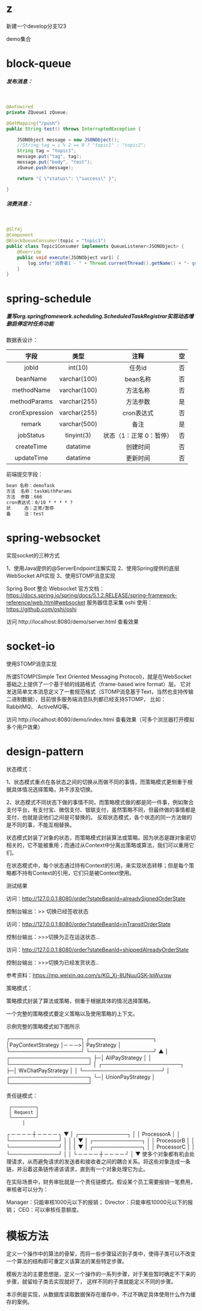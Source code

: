

# z

新建一个develop分支123

demo集合



# block-queue



##### 发布消息：

```java


@Autowired
private ZQueue1 zQueue;

@GetMapping("/push")
public String test() throws InterruptedException {

    JSONObject message = new JSONObject();
    //String tag = i % 2 == 0 ? "topic1" : "topic2";
    String tag = "topic1";
    message.put("tag", tag);
    message.put("body", "test");
    zQueue.push(message);

    return "{ \"status\": \"success\" }";

}
```



##### 消费消息：

```java

    
@Slf4j
@Component
@BlockQueueConsumer(topic = "topic1")
public class Topic1Consumer implements QueueListener<JSONObject> {
    @Override
    public void execute(JSONObject var1) {
        log.info("消费者1 - " + Thread.currentThread().getName() + "- get mssage:" + var1);
    }
}
```



# spring-schedule

##### 重写org.springframework.scheduling.ScheduledTaskRegistrar实现动态增删启停定时任务功能

数据表设计：

|      字段      |     类型     |          注释           |  空  |
| :------------: | :----------: | :---------------------: | :--: |
|     jobId      |   int(10)    |         任务id          |  否  |
|    beanName    | varchar(100) |        bean名称         |  否  |
|   methodName   | varchar(100) |        方法名称         |  否  |
|  methodParams  | varchar(255) |        方法参数         |  是  |
| cronExpression | varchar(255) |       cron表达式        |  否  |
|     remark     | varchar(500) |          备注           |  是  |
|   jobStatus    |  tinyint(3)  | 状态（1：正常 0：暂停） |  否  |
|   createTime   |   datatime   |        创建时间         |  否  |
|   updateTime   |   datatime   |        更新时间         |  否  |

前端提交字段：

```HTML
bean 名称：demoTask
方法  名称：taskWithParams
方法  参数：666
cron表达式：0/10 * * * * ?
状     态：正常/暂停	
备     注：test
```


# spring-websocket

实现socket的三种方式

1、使用Java提供的@ServerEndpoint注解实现
2、使用Spring提供的底层WebSocket API实现
3、使用STOMP消息实现

Spring Boot 整合 Websocket 官方文档：https://docs.spring.io/spring/docs/5.1.2.RELEASE/spring-framework-reference/web.html#websocket
服务器信息采集 oshi 使用：https://github.com/oshi/oshi

访问 http://localhost:8080/demo/server.html 查看效果



 # socket-io
 
 使用STOMP消息实现
 
 所谓STOMP(Simple Text Oriented Messaging Protocol)，就是在WebSocket基础之上提供了一个基于帧的线路格式（frame-based wire format）层。
 它对发送简单文本消息定义了一套规范格式（STOMP消息基于Text，当然也支持传输二进制数据），目前很多服务端消息队列都已经支持STOMP，
 比如：RabbitMQ、 ActiveMQ等。

访问 http://localhost:8080/demo/index.html 查看效果（可多个浏览器打开模拟多个用户效果）

# design-pattern

状态模式：

1、状态模式重点在各状态之间的切换从而做不同的事情，而策略模式更侧重于根据具体情况选择策略，并不涉及切换。

2、状态模式不同状态下做的事情不同，而策略模式做的都是同一件事，例如聚合支付平台，有支付宝、微信支付、银联支付，虽然策略不同，但最终做的事情都是支付，也就是说他们之间是可替换的。
反观状态模式，各个状态的同一方法做的是不同的事，不能互相替换。

状态模式封装了对象的状态，而策略模式封装算法或策略。因为状态是跟对象密切相关的，它不能被重用；而通过从Context中分离出策略或算法，我们可以重用它们。

在状态模式中，每个状态通过持有Context的引用，来实现状态转移；但是每个策略都不持有Context的引用，它们只是被Context使用。

测试结果

访问：http://127.0.0.1:8080/order?stateBeanId=alreadySignedOrderState

控制台输出：>> 切换已经签收状态

访问：http://127.0.0.1:8080/order?stateBeanId=inTransitOrderState

控制台输出：>>>切换为正在运送状态...

访问：http://127.0.0.1:8080/order?stateBeanId=shippedAlreadyOrderState

控制台输出：>>>切换为已经发货状态..

参考资料：https://mp.weixin.qq.com/s/KG_Xj-8UNuuGSK-lpWurqw


策略模式：

策略模式封装了算法或策略，侧重于根据具体的情况选择策略。

一个完整的策略模式要定义策略以及使用策略的上下文。

示例完整的策略模式如下图所示

┌───────────────────┐      ┌─────────────────┐
│PayContextStrategy │─ ─ ─>│    PayStrategy  │
└───────────────────┘      └─────────────────┘
                                ▲
                                │ ┌─────────────────────┐
                                ├─│  AliPayStrategy     │
                                │ └─────────────────────┘
                                │ ┌─────────────────────┐
                                ├─│  WxChatPayStrategy  │
                                │ └─────────────────────┘
                                │ ┌─────────────────────┐
                                └─│  UnionPayStrategy   │
                                  └─────────────────────┘

责任链模式：

     ┌─────────┐
     │ Request │
     └─────────┘
          │
┌ ─ ─ ─ ─ ┼ ─ ─ ─ ─ ┐
          ▼
│  ┌─────────────┐  │
   │ ProcessorA  │
│  └─────────────┘  │
          │
│         ▼         │
   ┌─────────────┐
│  │ ProcessorB  │  │
   └─────────────┘
│         │         │
          ▼
│  ┌─────────────┐  │
   │ ProcessorC  │
│  └─────────────┘  │
          │
└ ─ ─ ─ ─ ┼ ─ ─ ─ ─ ┘
          │
          ▼
使多个对象都有机会处理请求，从而避免请求的发送者和接收者之间的耦合关系。将这些对象连成一条链，并沿着这条链传递该请求，直到有一个对象处理它为止。

在实际场景中，财务审批就是一个责任链模式。假设某个员工需要报销一笔费用，审核者可以分为：

Manager：只能审核1000元以下的报销；
Director：只能审核10000元以下的报销；
CEO：可以审核任意额度。


# 模板方法

定义一个操作中的算法的骨架，而将一些步骤延迟到子类中，使得子类可以不改变一个算法的结构即可重定义该算法的某些特定步骤。

模板方法的主要思想是，定义一个操作的一系列步骤，对于某些暂时确定不下来的步骤，就留给子类去实现就好了，
这样不同的子类就能定义不同的步骤。

本示例是实现，从数据库读取数据保存在缓存中，不过不确定具体使用什么作为缓存的案例。

